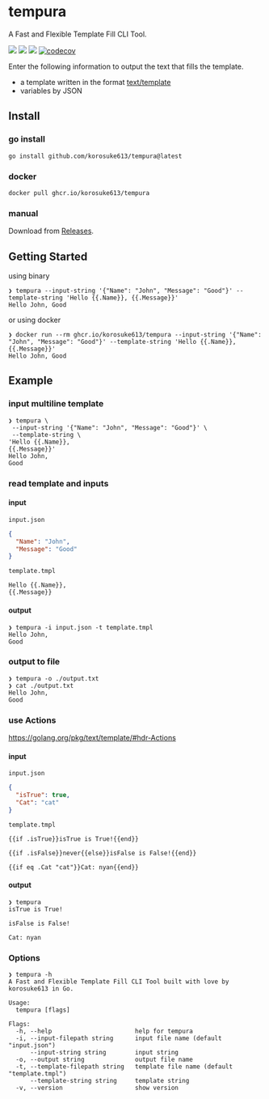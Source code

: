 # tempura
A Fast and Flexible Template Fill CLI Tool.

[![](https://img.shields.io/badge/docker-ghcr.io%2Fkorosuke613%2Ftempura-blue)](https://github.com/users/korosuke613/packages/container/package/tempura) [![](https://img.shields.io/github/v/release/korosuke613/tempura)](https://github.com/korosuke613/tempura/releases) ![](https://img.shields.io/github/go-mod/go-version/korosuke613/tempura) [![codecov](https://codecov.io/gh/korosuke613/tempura/branch/main/graph/badge.svg?token=Qa6t43fPaf)](https://codecov.io/gh/korosuke613/tempura)

Enter the following information to output the text that fills the template.
- a template written in the format [text/template](https://golang.org/pkg/text/template)
- variables by JSON

## Install

### go install
```
go install github.com/korosuke613/tempura@latest
```

### docker
```
docker pull ghcr.io/korosuke613/tempura
```

### manual
Download from [Releases](https://github.com/korosuke613/tempura/releases).

## Getting Started
using binary
```
❯ tempura --input-string '{"Name": "John", "Message": "Good"}' --template-string 'Hello {{.Name}}, {{.Message}}'
Hello John, Good
```

or using docker

```
❯ docker run --rm ghcr.io/korosuke613/tempura --input-string '{"Name": "John", "Message": "Good"}' --template-string 'Hello {{.Name}}, {{.Message}}'
Hello John, Good
```


## Example

### input multiline template
```
❯ tempura \
 --input-string '{"Name": "John", "Message": "Good"}' \
 --template-string \
'Hello {{.Name}},
{{.Message}}'
Hello John,
Good
```

### read template and inputs
#### input
`input.json`
```json
{
  "Name": "John",
  "Message": "Good"
}
```

`template.tmpl`
```gotemplate
Hello {{.Name}},
{{.Message}}
```

#### output
```
❯ tempura -i input.json -t template.tmpl
Hello John,
Good
```

### output to file
```
❯ tempura -o ./output.txt
❯ cat ./output.txt
Hello John,
Good
```

### use Actions
https://golang.org/pkg/text/template/#hdr-Actions

#### input
`input.json`
```json
{
  "isTrue": true,
  "Cat": "cat"
}
```

`template.tmpl`
```gotemplate
{{if .isTrue}}isTrue is True!{{end}}

{{if .isFalse}}never{{else}}isFalse is False!{{end}}

{{if eq .Cat "cat"}}Cat: nyan{{end}}
```

#### output
```
❯ tempura
isTrue is True!

isFalse is False!

Cat: nyan
```

### Options
```
❯ tempura -h
A Fast and Flexible Template Fill CLI Tool built with love by korosuke613 in Go.

Usage:
  tempura [flags]

Flags:
  -h, --help                       help for tempura
  -i, --input-filepath string      input file name (default "input.json")
      --input-string string        input string
  -o, --output string              output file name
  -t, --template-filepath string   template file name (default "template.tmpl")
      --template-string string     template string
  -v, --version                    show version
```
